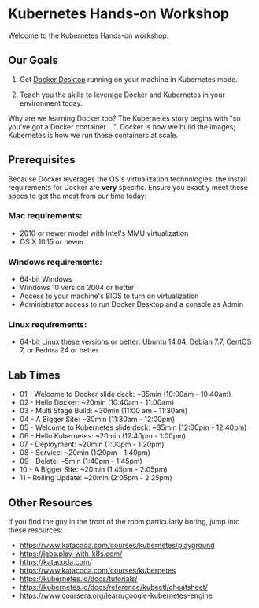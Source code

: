 Kubernetes Hands-on Workshop
============================

Welcome to the Kubernetes Hands-on workshop.


Our Goals
---------

1. Get [Docker Desktop](https://hub.docker.com/search?q=community&type=edition&offering=community) running on your machine in Kubernetes mode.

2. Teach you the skills to leverage Docker and Kubernetes in your environment today.

Why are we learning Docker too?  The Kubernetes story begins with "so you've got a Docker container ...".  Docker is how we build the images; Kubernetes is how we run these containers at scale.


Prerequisites
-------------

Because Docker leverages the OS's virtualization technologies, the install requirements for Docker are **very** specific.  Ensure you exactly meet these specs to get the most from our time today:

### Mac requirements:

- 2010 or newer model with Intel's MMU virtualization
- OS X 10.15 or newer

### Windows requirements:

- 64-bit Windows
- Windows 10 version 2004 or better
- Access to your machine's BIOS to turn on virtualization
- Administrator access to run Docker Desktop and a console as Admin

### Linux requirements:

- 64-bit Linux these versions or better: Ubuntu 14.04, Debian 7.7, CentOS 7, or Fedora 24 or better

Lab Times
---------------
- 01 - Welcome to Docker slide deck: ~35min (10:00am - 10:40am)
- 02 - Hello Docker: ~20min (10:40am - 11:00am)
- 03 - Multi Stage Build: ~30min (11:00 am - 11:30am)
- 04 - A Bigger Site: ~30min (11:30am - 12:00pm)
- 05 - Welcome to Kubernetes slide deck: ~35min (12:00pm - 12:40pm)
- 06 - Hello Kubernetes: ~20min (12:40pm - 1:00pm)
- 07 - Deployment: ~20min (1:00pm - 1:20pm)
- 08 - Service: ~20min (1:20pm - 1:40pm)
- 09 - Delete: ~5min (1:40pm - 1:45pm)
- 10 - A Bigger Site: ~20min (1:45pm - 2:05pm)
- 11 - Rolling Update: ~20min (2:05pm - 2:25pm)

Other Resources
---------------

If you find the guy in the front of the room particularly boring, jump into these resources:

- https://www.katacoda.com/courses/kubernetes/playground
- https://labs.play-with-k8s.com/
- https://katacoda.com/
- https://www.katacoda.com/courses/kubernetes
- https://kubernetes.io/docs/tutorials/
- https://kubernetes.io/docs/reference/kubectl/cheatsheet/
- https://www.coursera.org/learn/google-kubernetes-engine
